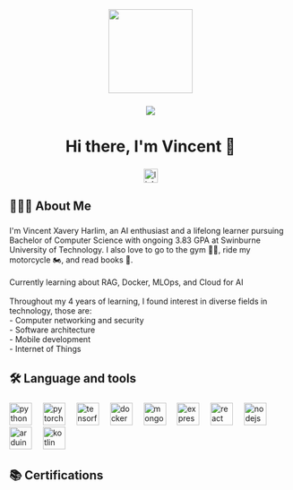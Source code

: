 <div align="center">
  <img height="150" src="https://user-images.githubusercontent.com/74038190/212750996-938b257b-266c-45a7-9af7-655341c0f58b.gif"  />
</div>

###

<div align="center">
  <img src="https://visitor-badge.laobi.icu/badge?page_id=xaveryh.xaveryh&left_text=Profile%20visits"  />
</div>

###

<h1 align="center">Hi there, I'm Vincent 👋</h1>

###

<div align="center">
  <a href="https://www.linkedin.com/in/vincent-xavery-harlim-85a700280/" target="_blank">
    <img src="https://img.shields.io/static/v1?message=LinkedIn&logo=linkedin&label=&color=0077B5&logoColor=white&labelColor=&style=for-the-badge" height="25" alt="linkedin logo"  />
  </a>
</div>

###

<h2 align="left">👨🏼‍🎓 About Me</h2>

###

<p align="left">I'm Vincent Xavery Harlim, an AI enthusiast and a lifelong learner pursuing Bachelor of Computer Science with ongoing 3.83 GPA at Swinburne University of Technology. I also love to go to the gym 🏋🏼, ride my motorcycle 🏍️, and read books 📘.<br><br>Currently learning about RAG, Docker, MLOps, and Cloud for AI<br><br>Throughout my 4 years of learning, I found interest in diverse fields in technology, those are:<br>- Computer networking and security<br>- Software architecture<br>- Mobile development<br>- Internet of Things</p>

###

<h2 align="left">🛠 Language and tools</h2>

###

<div align="left">
  <img src="https://cdn.jsdelivr.net/gh/devicons/devicon/icons/python/python-original.svg" height="40" alt="python logo"  />
  <img width="12" />
  <img src="https://cdn.jsdelivr.net/gh/devicons/devicon/icons/pytorch/pytorch-original.svg" height="40" alt="pytorch logo"  />
  <img width="12" />
  <img src="https://cdn.jsdelivr.net/gh/devicons/devicon/icons/tensorflow/tensorflow-original.svg" height="40" alt="tensorflow logo"  />
  <img width="12" />
  <img src="https://cdn.jsdelivr.net/gh/devicons/devicon/icons/docker/docker-plain-wordmark.svg" height="40" alt="docker logo"  />
  <img width="12" />
  <img src="https://cdn.jsdelivr.net/gh/devicons/devicon/icons/mongodb/mongodb-original.svg" height="40" alt="mongodb logo"  />
  <img width="12" />
  <img src="https://skillicons.dev/icons?i=express" height="40" alt="express logo"  />
  <img width="12" />
  <img src="https://cdn.jsdelivr.net/gh/devicons/devicon/icons/react/react-original.svg" height="40" alt="react logo"  />
  <img width="12" />
  <img src="https://cdn.jsdelivr.net/gh/devicons/devicon/icons/nodejs/nodejs-original.svg" height="40" alt="nodejs logo"  />
  <img width="12" />
  <img src="https://cdn.jsdelivr.net/gh/devicons/devicon/icons/arduino/arduino-original.svg" height="40" alt="arduino logo"  />
  <img width="12" />
  <img src="https://cdn.jsdelivr.net/gh/devicons/devicon/icons/kotlin/kotlin-original.svg" height="40" alt="kotlin logo"  />
</div>

###

<h2 align="left">📚 Certifications</h2>

###
